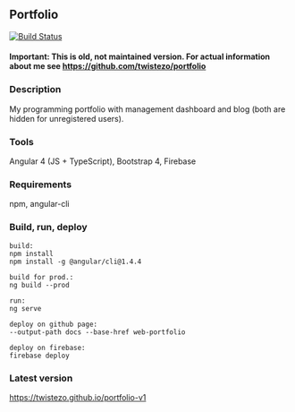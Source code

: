 ## Portfolio
[![Build Status](https://travis-ci.org/twistezo/portfolio.svg?branch=master)](https://travis-ci.org/twistezo/portfolio)

#### Important: This is old, not maintained version. For actual information about me see https://github.com/twistezo/portfolio

### Description
My programming portfolio with management dashboard and blog (both are hidden for unregistered users).

### Tools
Angular 4 (JS + TypeScript), Bootstrap 4, Firebase

### Requirements
npm, angular-cli

### Build, run, deploy
```
build:
npm install
npm install -g @angular/cli@1.4.4

build for prod.:
ng build --prod

run:
ng serve

deploy on github page: 
--output-path docs --base-href web-portfolio

deploy on firebase: 
firebase deploy
```

### Latest version
https://twistezo.github.io/portfolio-v1